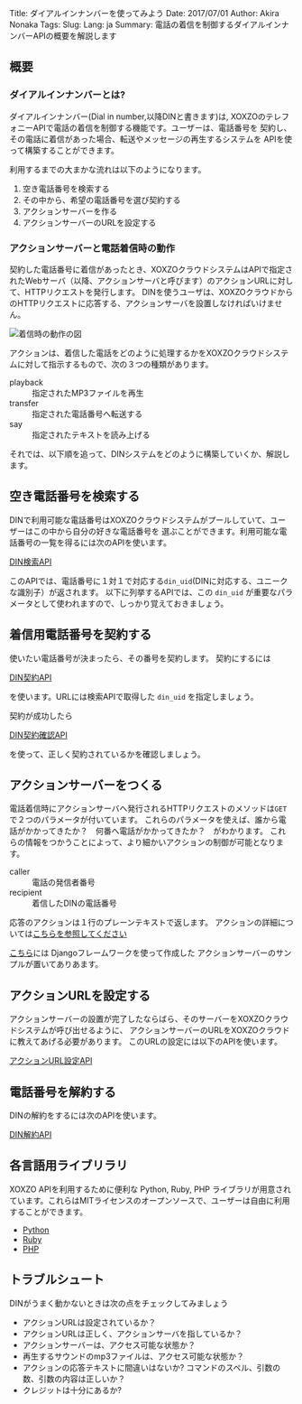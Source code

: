 Title: ダイアルインナンバーを使ってみよう
Date: 2017/07/01
Author: Akira Nonaka
Tags: 
Slug: 
Lang: ja
Summary: 電話の着信を制御するダイアルインナンバーAPIの概要を解説します

## 概要

### ダイアルインナンバーとは?

ダイアルインナンバー(Dial in number,以降DINと書きます)は,
XOXZOのテレフォニーAPIで電話の着信を制御する機能です。ユーザーは、電話番号を
契約し、その電話に着信があった場合、転送やメッセージの再生するシステムを
APIを使って構築することができます。

利用するまでの大まかな流れは以下のようになります。

1. 空き電話番号を検索する
1. その中から、希望の電話番号を選び契約する
1. アクションサーバーを作る
1. アクションサーバーのURLを設定する

### アクションサーバーと電話着信時の動作
 
契約した電話番号に着信があったとき、XOXZOクラウドシステムはAPIで指定されたWebサーバ（以降、アクションサーバと呼びます）のアクションURLに対して、HTTPリクエストを発行します。
DINを使うユーザは、XOXZOクラウドからのHTTPリクエストに応答する、アクションサーバを設置しなければいけません。

![着信時の動作の図]({filename}/images/Tutorial/din-get-call-ja.jpeg)

アクションは、着信した電話をどのように処理するかをXOXZOクラウドシステムに対して指示するもので、次の３つの種類があります。

<dl>
    <dt>playback
    <dd>指定されたMP3ファイルを再生
    <dt>transfer
    <dd>指定された電話番号へ転送する
    <dt>say
    <dd>指定されたテキストを読み上げる
</dl>

それでは、以下順を追って、DINシステムをどのように構築していくか、解説します。

## 空き電話番号を検索する

DINで利用可能な電話番号はXOXZOクラウドシステムがプールしていて、ユーザーはこの中から自分の好きな電話番号を
選ぶことができます。利用可能な電話番号の一覧を得るには次のAPIを使います。

[DIN検索API](http://docs.xoxzo.com/ja/din.html#finding-a-dial-in-number-via-api)

このAPIでは、電話番号に１対１で対応する`din_uid`(DINに対応する、ユニークな識別子）が返されます。
以下に列挙するAPIでは、この `din_uid` が重要なパラメータとして使われますので、しっかり覚えておきましょう。

## 着信用電話番号を契約する

使いたい電話番号が決まったら、その番号を契約します。
契約にするには

[DIN契約API](http://docs.xoxzo.com/ja/din.html#subscribing-to-a-dial-in-number-via-api)

を使います。URLには検索APIで取得した `din_uid` を指定しましょう。

契約が成功したら

[DIN契約確認API](http://docs.xoxzo.com/ja/din.html#getting-the-list-of-subscribed-dial-in-numbers-via-api)

を使って、正しく契約されているかを確認しましょう。

## アクションサーバーをつくる

電話着信時にアクションサーバへ発行されるHTTPリクエストのメソッドは`GET`で２つのパラメータが付いています。
これらのパラメータを使えば、誰から電話がかかってきたか？　何番へ電話がかかってきたか？　がわかります。
これらの情報をつかうことによって、より細かいアクションの制御が可能となります。

<dl>
    <dt>caller
    <dd>電話の発信者番号
    <dt>recipient
    <dd>着信したDINの電話番号
</dl>

応答のアクションは１行のプレーンテキストで返します。
アクションの詳細については[こちらを参照してください](http://docs.xoxzo.com/ja/din.html#available-actions)

[こちら](https://github.com/xoxzo/din-action-server-demo)には Djangoフレームワークを使って作成した
アクションサーバーのサンプルが置いてありあます。

## アクションURLを設定する

アクションサーバーの設置が完了したならばら、そのサーバーをXOXZOクラウドシステムが呼び出せるように、
アクションサーバーのURLをXOXZOクラウドに教えてあげる必要があります。
このURLの設定には以下のAPIを使います。

[アクションURL設定API](http://docs.xoxzo.com/ja/din.html#attach-an-action-to-the-dial-in-number-via-api)

## 電話番号を解約する

DINの解約をするには次のAPIを使います。

[DIN解約API](http://docs.xoxzo.com/ja/din.html#subscribing-to-a-dial-in-number-via-api)

## 各言語用ライブリラリ

XOXZO APIを利用するために便利な Python, Ruby, PHP ライブラリが用意されています。これらはMITライセンスのオープンソースで、ユーザーは自由に利用することができます。

- [Python](https://github.com/xoxzo/xoxzo.cloudpy)
- [Ruby](https://github.com/xoxzo/xoxzo-cloudruby)
- [PHP](https://github.com/xoxzo/xoxzo.cloudphp)

## トラブルシュート

DINがうまく動かないときは次の点をチェックしてみましょう

- アクションURLは設定されているか？
- アクションURLは正しく、アクションサーバを指しているか？
- アクションサーバーは、アクセス可能な状態か？
- 再生するサウンドのmp3ファイルは、アクセス可能な状態か？
- アクションの応答テキストに間違いはないか? コマンドのスペル、引数の数、引数の内容は正しいか？
- クレジットは十分にあるか?
